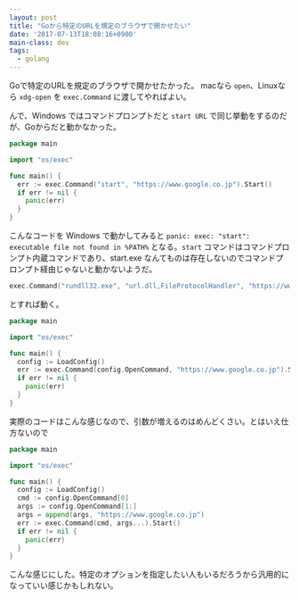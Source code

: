 ```yaml
---
layout: post
title: "Goから特定のURLを規定のブラウザで開かせたい"
date: '2017-07-13T18:08:16+0900'
main-class: dev
tags:
  - golang
---
```


Goで特定のURLを規定のブラウザで開かせたかった。
macなら `open`、Linuxなら `xdg-open` を `exec.Command` に渡してやればよい。

んで、Windows ではコマンドプロンプトだと `start URL` で同じ挙動をするのだが、Goからだと動かなかった。

```go
package main

import "os/exec"

func main() {
  err := exec.Command("start", "https://www.google.co.jp").Start()
  if err != nil {
    panic(err)
  }
}
```

こんなコードを Windows で動かしてみると `panic: exec: "start": executable file not found in %PATH%` となる。`start` コマンドはコマンドプロンプト内蔵コマンドであり、start.exe なんてものは存在しないのでコマンドプロンプト経由じゃないと動かないようだ。

```go
exec.Command("rundll32.exe", "url.dll,FileProtocolHandler", "https://www.google.co.jp").Start()
```

とすれば動く。

```go
package main

import "os/exec"

func main() {
  config := LoadConfig()
  err := exec.Command(config.OpenCommand, "https://www.google.co.jp").Start()
  if err != nil {
    panic(err)
  }
}
```

実際のコードはこんな感じなので、引数が増えるのはめんどくさい。とはいえ仕方ないので

```go
package main

import "os/exec"

func main() {
  config := LoadConfig()
  cmd := config.OpenCommand[0]
  args := config.OpenCommand[1:]
  args = append(args, "https://www.google.co.jp")
  err := exec.Command(cmd, args...).Start()
  if err != nil {
    panic(err)
  }
}
```

こんな感じにした。特定のオプションを指定したい人もいるだろうから汎用的になっていい感じかもしれない。
